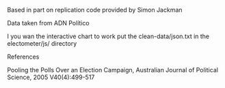 Based in part on replication code provided by Simon Jackman

Data taken from ADN Político

I you wan the interactive chart to work put the clean-data/json.txt in the electometer/js/ directory


References

Pooling the Polls Over an Election Campaign, Australian Journal of Political Science, 2005 V40(4):499-517
